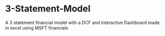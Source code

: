 # 3-Statement-Model
A 3 statement financial model with a DCF and interactive Dashboard made in excel using MSFT financials 
